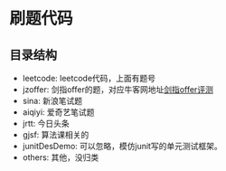 # 刷题代码

## 目录结构

- leetcode: leetcode代码，上面有题号
- jzoffer: 剑指offer的题，对应牛客网地址[剑指offer评测](https://www.nowcoder.com/ta/coding-interviews)
- sina: 新浪笔试题
- aiqiyi: 爱奇艺笔试题
- jrtt: 今日头条
- gjsf: 算法课相关的
- junitDesDemo: 可以忽略，模仿junit写的单元测试框架。
- others: 其他，没归类